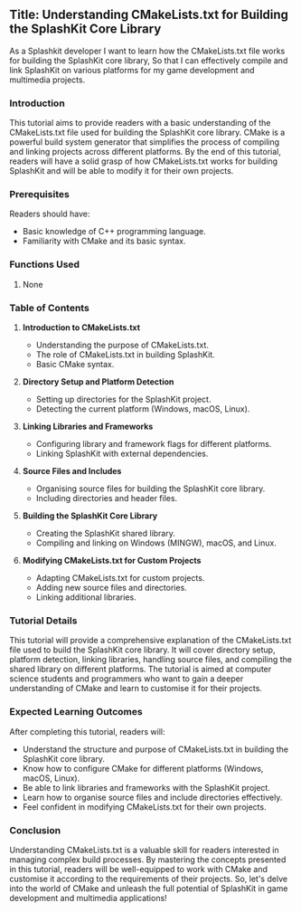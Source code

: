## Title: Understanding CMakeLists.txt for Building the SplashKit Core Library

As a Splashkit developer I want to learn how the CMakeLists.txt file works for building the
SplashKit core library, So that I can effectively compile and link SplashKit on various platforms
for my game development and multimedia projects.

### Introduction

This tutorial aims to provide readers with a basic understanding of the CMakeLists.txt file used for
building the SplashKit core library. CMake is a powerful build system generator that simplifies the
process of compiling and linking projects across different platforms. By the end of this tutorial,
readers will have a solid grasp of how CMakeLists.txt works for building SplashKit and will be able
to modify it for their own projects.

### Prerequisites

Readers should have:

- Basic knowledge of C++ programming language.
- Familiarity with CMake and its basic syntax.

### Functions Used

1. None

### Table of Contents

1. **Introduction to CMakeLists.txt**

   - Understanding the purpose of CMakeLists.txt.
   - The role of CMakeLists.txt in building SplashKit.
   - Basic CMake syntax.

1. **Directory Setup and Platform Detection**

   - Setting up directories for the SplashKit project.
   - Detecting the current platform (Windows, macOS, Linux).

1. **Linking Libraries and Frameworks**

   - Configuring library and framework flags for different platforms.
   - Linking SplashKit with external dependencies.

1. **Source Files and Includes**

   - Organising source files for building the SplashKit core library.
   - Including directories and header files.

1. **Building the SplashKit Core Library**

   - Creating the SplashKit shared library.
   - Compiling and linking on Windows (MINGW), macOS, and Linux.

1. **Modifying CMakeLists.txt for Custom Projects**
   - Adapting CMakeLists.txt for custom projects.
   - Adding new source files and directories.
   - Linking additional libraries.

### Tutorial Details

This tutorial will provide a comprehensive explanation of the CMakeLists.txt file used to build the
SplashKit core library. It will cover directory setup, platform detection, linking libraries,
handling source files, and compiling the shared library on different platforms. The tutorial is
aimed at computer science students and programmers who want to gain a deeper understanding of CMake
and learn to customise it for their projects.

### Expected Learning Outcomes

After completing this tutorial, readers will:

- Understand the structure and purpose of CMakeLists.txt in building the SplashKit core library.
- Know how to configure CMake for different platforms (Windows, macOS, Linux).
- Be able to link libraries and frameworks with the SplashKit project.
- Learn how to organise source files and include directories effectively.
- Feel confident in modifying CMakeLists.txt for their own projects.

### Conclusion

Understanding CMakeLists.txt is a valuable skill for readers interested in managing complex build
processes. By mastering the concepts presented in this tutorial, readers will be well-equipped to
work with CMake and customise it according to the requirements of their projects. So, let's delve
into the world of CMake and unleash the full potential of SplashKit in game development and
multimedia applications!
